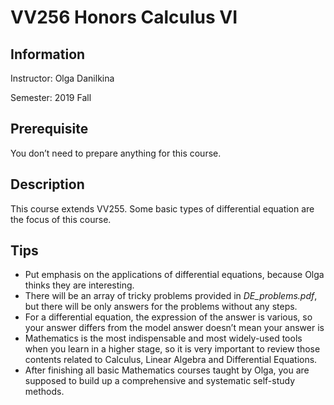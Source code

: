 # VV256 Honors Calculus VI

## Information

Instructor: Olga Danilkina

Semester: 2019 Fall

## Prerequisite

You don’t need to prepare anything for this course.

## Description

This course extends VV255. Some basic types of differential equation are the focus of this course.

## Tips

- Put emphasis on the applications of differential equations, because Olga thinks they are interesting.
- There will be an array of tricky problems provided in *DE_problems.pdf*, but there will be only answers for the problems without any steps.
- For a differential equation, the expression of the answer is various, so your answer differs from the model answer doesn’t mean your answer is 
- Mathematics is the most indispensable and most widely-used tools when you learn in a higher stage, so it is very important to review those contents related to Calculus, Linear Algebra and Differential Equations.
- After finishing all basic Mathematics courses taught by Olga, you are supposed to build up a comprehensive and systematic self-study methods.

 